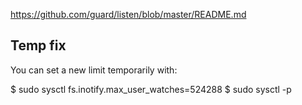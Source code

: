 https://github.com/guard/listen/blob/master/README.md

## Temp fix
You can set a new limit temporarily with:

$ sudo sysctl fs.inotify.max_user_watches=524288
$ sudo sysctl -p



